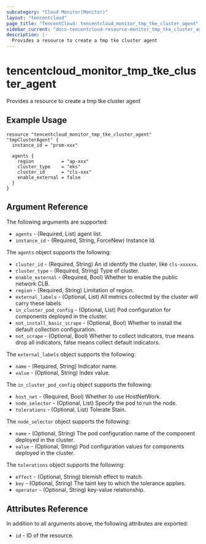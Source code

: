 ```yaml
---
subcategory: "Cloud Monitor(Monitor)"
layout: "tencentcloud"
page_title: "TencentCloud: tencentcloud_monitor_tmp_tke_cluster_agent"
sidebar_current: "docs-tencentcloud-resource-monitor_tmp_tke_cluster_agent"
description: |-
  Provides a resource to create a tmp tke cluster agent
---
```


# tencentcloud_monitor_tmp_tke_cluster_agent

Provides a resource to create a tmp tke cluster agent

## Example Usage

```hcl
resource "tencentcloud_monitor_tmp_tke_cluster_agent" "tmpClusterAgent" {
  instance_id = "prom-xxx"

  agents {
    region          = "ap-xxx"
    cluster_type    = "eks"
    cluster_id      = "cls-xxx"
    enable_external = false
  }
}
```

## Argument Reference

The following arguments are supported:

* `agents` - (Required, List) agent list.
* `instance_id` - (Required, String, ForceNew) Instance Id.

The `agents` object supports the following:

* `cluster_id` - (Required, String) An id identify the cluster, like `cls-xxxxxx`.
* `cluster_type` - (Required, String) Type of cluster.
* `enable_external` - (Required, Bool) Whether to enable the public network CLB.
* `region` - (Required, String) Limitation of region.
* `external_labels` - (Optional, List) All metrics collected by the cluster will carry these labels.
* `in_cluster_pod_config` - (Optional, List) Pod configuration for components deployed in the cluster.
* `not_install_basic_scrape` - (Optional, Bool) Whether to install the default collection configuration.
* `not_scrape` - (Optional, Bool) Whether to collect indicators, true means drop all indicators, false means collect default indicators.

The `external_labels` object supports the following:

* `name` - (Required, String) Indicator name.
* `value` - (Optional, String) Index value.

The `in_cluster_pod_config` object supports the following:

* `host_net` - (Required, Bool) Whether to use HostNetWork.
* `node_selector` - (Optional, List) Specify the pod to run the node.
* `tolerations` - (Optional, List) Tolerate Stain.

The `node_selector` object supports the following:

* `name` - (Optional, String) The pod configuration name of the component deployed in the cluster.
* `value` - (Optional, String) Pod configuration values for components deployed in the cluster.

The `tolerations` object supports the following:

* `effect` - (Optional, String) blemish effect to match.
* `key` - (Optional, String) The taint key to which the tolerance applies.
* `operator` - (Optional, String) key-value relationship.

## Attributes Reference

In addition to all arguments above, the following attributes are exported:

* `id` - ID of the resource.



